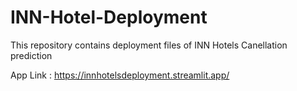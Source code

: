 # INN-Hotel-Deployment
This repository contains deployment files of INN Hotels Canellation prediction

App Link : https://innhotelsdeployment.streamlit.app/
